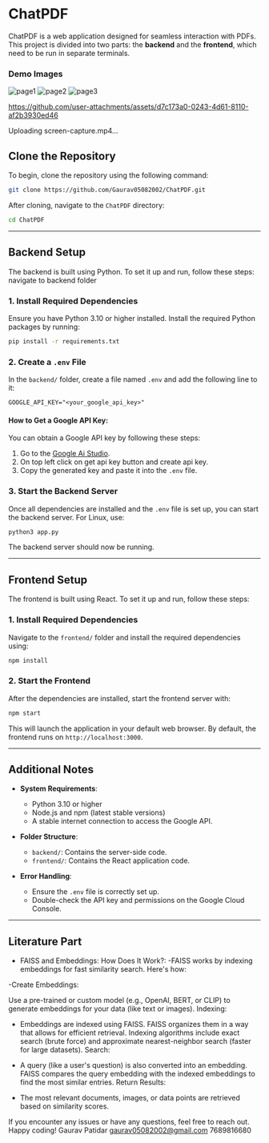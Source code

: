 # ChatPDF
ChatPDF is a web application designed for seamless interaction with PDFs. This project is divided into two parts: the **backend** and the **frontend**, which need to be run in separate terminals.
### Demo Images 
![page1](https://github.com/user-attachments/assets/cdbabda1-3928-43e1-a02b-b8d672b9e7b2)
![page2](https://github.com/user-attachments/assets/8f8fcc16-17fb-4d69-8eb2-99bb7b427c32)
![page3](https://github.com/user-attachments/assets/d8635d74-5391-48f2-95f7-067efa8b5cac)


https://github.com/user-attachments/assets/d7c173a0-0243-4d61-8110-af2b3930ed46



Uploading screen-capture.mp4…




## Clone the Repository

To begin, clone the repository using the following command:
```bash
git clone https://github.com/Gaurav05082002/ChatPDF.git
```

After cloning, navigate to the `ChatPDF` directory:
```bash
cd ChatPDF
```

---

## Backend Setup

The backend is built using Python. To set it up and run, follow these steps:
navigate to backend folder 
### 1. Install Required Dependencies
Ensure you have Python 3.10 or higher installed. Install the required Python packages by running:
```bash
pip install -r requirements.txt
```

### 2. Create a `.env` File
In the `backend/` folder, create a file named `.env` and add the following line to it:
```env
GOOGLE_API_KEY="<your_google_api_key>"
```

#### How to Get a Google API Key:
You can obtain a Google API key by following these steps:
1. Go to the [Google Ai Studio](https://aistudio.google.com/prompts/new_chat?gad_source=1&gclid=Cj0KCQiA4fi7BhC5ARIsAEV1YiZE3IUqYaco1sjh6khoZhz7q-ZcaCsQCuoFRKQMIaSN-0JX9PFG548aAp1cEALw_wcB).
2. On top left click on get api key button and create api key.
3. Copy the generated key and paste it into the `.env` file.

### 3. Start the Backend Server
Once all dependencies are installed and the `.env` file is set up, you can start the backend server. For Linux, use:
```bash
python3 app.py
```

The backend server should now be running.

---

## Frontend Setup

The frontend is built using React. To set it up and run, follow these steps:

### 1. Install Required Dependencies
Navigate to the `frontend/` folder and install the required dependencies using:
```bash
npm install
```

### 2. Start the Frontend
After the dependencies are installed, start the frontend server with:
```bash
npm start
```

This will launch the application in your default web browser. By default, the frontend runs on `http://localhost:3000`.

---

## Additional Notes

- **System Requirements**:
  - Python 3.10 or higher
  - Node.js and npm (latest stable versions)
  - A stable internet connection to access the Google API.

- **Folder Structure**:
  - `backend/`: Contains the server-side code.
  - `frontend/`: Contains the React application code.

- **Error Handling**:
  - Ensure the `.env` file is correctly set up.
  - Double-check the API key and permissions on the Google Cloud Console.

---
## Literature Part
- FAISS and Embeddings: How Does It Work?:
 -FAISS works by indexing embeddings for fast similarity search. Here's how:

 -Create Embeddings:

Use a pre-trained or custom model (e.g., OpenAI, BERT, or CLIP) to generate embeddings for your data (like text or images).
Indexing:

- Embeddings are indexed using FAISS. FAISS organizes them in a way that allows for efficient retrieval.
Indexing algorithms include exact search (brute force) and approximate nearest-neighbor search (faster for large datasets).
Search:

- A query (like a user's question) is also converted into an embedding.
FAISS compares the query embedding with the indexed embeddings to find the most similar entries.
Return Results:

- The most relevant documents, images, or data points are retrieved based on similarity scores.

If you encounter any issues or have any questions, feel free to reach out. Happy coding!
Gaurav Patidar
gaurav05082002@gmail.com
7689816680

